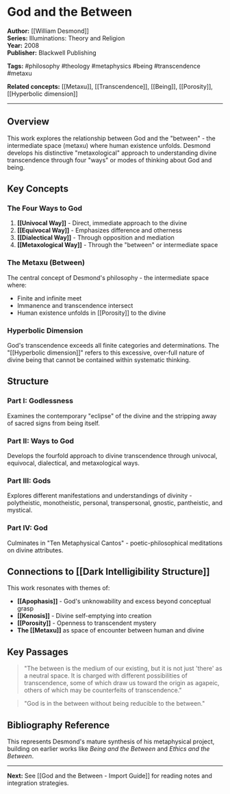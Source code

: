 # God and the Between

**Author:** [[William Desmond]]  
**Series:** Illuminations: Theory and Religion  
**Year:** 2008  
**Publisher:** Blackwell Publishing  

**Tags:** #philosophy #theology #metaphysics #being #transcendence #metaxu

**Related concepts:** [[Metaxu]], [[Transcendence]], [[Being]], [[Porosity]], [[Hyperbolic dimension]]

---

## Overview

This work explores the relationship between God and the "between" - the intermediate space (metaxu) where human existence unfolds. Desmond develops his distinctive "metaxological" approach to understanding divine transcendence through four "ways" or modes of thinking about God and being.

## Key Concepts

### The Four Ways to God

1. **[[Univocal Way]]** - Direct, immediate approach to the divine
2. **[[Equivocal Way]]** - Emphasizes difference and otherness  
3. **[[Dialectical Way]]** - Through opposition and mediation
4. **[[Metaxological Way]]** - Through the "between" or intermediate space

### The Metaxu (Between)

The central concept of Desmond's philosophy - the intermediate space where:
- Finite and infinite meet
- Immanence and transcendence intersect  
- Human existence unfolds in [[Porosity]] to the divine

### Hyperbolic Dimension

God's transcendence exceeds all finite categories and determinations. The "[[Hyperbolic dimension]]" refers to this excessive, over-full nature of divine being that cannot be contained within systematic thinking.

## Structure

### Part I: Godlessness
Examines the contemporary "eclipse" of the divine and the stripping away of sacred signs from being itself.

### Part II: Ways to God  
Develops the fourfold approach to divine transcendence through univocal, equivocal, dialectical, and metaxological ways.

### Part III: Gods
Explores different manifestations and understandings of divinity - polytheistic, monotheistic, personal, transpersonal, gnostic, pantheistic, and mystical.

### Part IV: God
Culminates in "Ten Metaphysical Cantos" - poetic-philosophical meditations on divine attributes.

## Connections to [[Dark Intelligibility Structure]]

This work resonates with themes of:
- **[[Apophasis]]** - God's unknowability and excess beyond conceptual grasp
- **[[Kenosis]]** - Divine self-emptying into creation  
- **[[Porosity]]** - Openness to transcendent mystery
- **The [[Metaxu]]** as space of encounter between human and divine

## Key Passages

> "The between is the medium of our existing, but it is not just 'there' as a neutral space. It is charged with different possibilities of transcendence, some of which draw us toward the origin as agapeic, others of which may be counterfeits of transcendence."

> "God is in the between without being reducible to the between."

## Bibliography Reference

This represents Desmond's mature synthesis of his metaphysical project, building on earlier works like *Being and the Between* and *Ethics and the Between*.

---

**Next:** See [[God and the Between - Import Guide]] for reading notes and integration strategies.